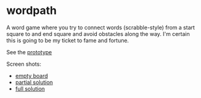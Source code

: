 # wordpath

A word game where you try to connect words (scrabble-style) from a start square to and end square and avoid obstacles along the way. I'm certain this is going to be my ticket to fame and fortune.

See the [prototype](https://spudtrooper.github.io/wordpath)

Screen shots:

* [empty board](empty-board.png)
* [partial solution](partial-solution.png)
* [full solution](solution.png)